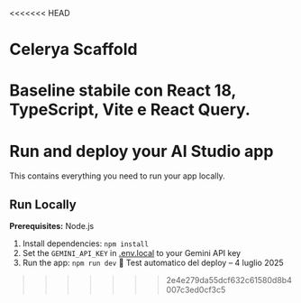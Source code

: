 <<<<<<< HEAD
# Celerya Scaffold

Baseline stabile con React 18, TypeScript, Vite e React Query.
=======
# Run and deploy your AI Studio app

This contains everything you need to run your app locally.

## Run Locally

**Prerequisites:**  Node.js


1. Install dependencies:
   `npm install`
2. Set the `GEMINI_API_KEY` in [.env.local](.env.local) to your Gemini API key
3. Run the app:
   `npm run dev`
🔄 Test automatico del deploy – 4 luglio 2025
>>>>>>> 2e4e279da55dcf632c61580d8b4007c3ed0cf3c5
